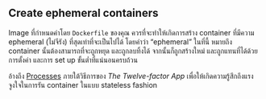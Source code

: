 ## Create ephemeral containers
Image ที่กำหนดค่าโดย `Dockerfile` ของคุณ ควรที่จะทำให้เกิดการสร้าง container ที่มีความ ephemeral (ไม่จีรัง) ที่สุดเท่าที่จะเป็นไปได้ โดยคำว่า “ephemeral” ในที่นี้ หมายถึง container นั้นต้องสามารถที่จะถูกหยุด และถูกลบทิ้งได้ จากนั้นก็ถูกสร้างใหม่ และถูกแทนที่ได้ด้วยการตั้งค่า และการ set up ขั้นต่ำที่แน่นอนครบถ้วน 

อ้างถึง [Processes](https://12factor.net/processes) ภายใต้วิธีการของ *The Twelve-factor App* เพื่อให้เกิดความรู้สึกถึงแรงจูงใจในการรัน container ในแบบ stateless fashion